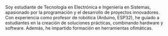 Soy estudiante de Tecnología en Electrónica e Ingeniería en Sistemas, apasionado por la programación y el desarrollo de proyectos innovadores. Con experiencia como profesor de robótica (Arduino, ESP32), he guiado a estudiantes en la creación de soluciones prácticas, combinando hardware y software. Además, he impartido formación en herramientas ofimáticas.

<!--
**JuanManuelvm/JuanManuelvm** is a ✨ _special_ ✨ repository because its `README.md` (this file) appears on your GitHub profile.

Here are some ideas to get you started:

- 🔭 I’m currently working on ...
- 🌱 I’m currently learning ...
- 👯 I’m looking to collaborate on ...
- 🤔 I’m looking for help with ...
- 💬 Ask me about ...
- 📫 How to reach me: ...
- 😄 Pronouns: ...
- ⚡ Fun fact: ...
-->
